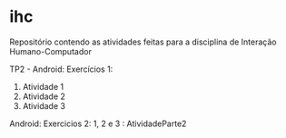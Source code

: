 # ihc
Repositório contendo as atividades feitas para a disciplina de Interação Humano-Computador

TP2 -
Android: Exercícios 1: 
1. Atividade 1
2. Atividade 2
3. Atividade 3

Android: Exercicios 2:
1, 2 e 3 : AtividadeParte2
 
